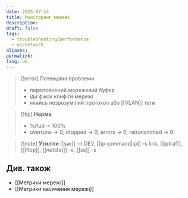 ```yaml
---
date: 2025-07-14
title: Моніторинг мережі
description: 
draft: false
tags:
  - troubleshooting/performance
  - os/network
aliases: 
permalink: 
lang: uk
---
```


> [!error] Потенційні проблеми
> - переповнений мережевий буфер
> - іди фікси конфіги мережі
> - якийсь незрозумілий протокол або [[VLAN]] теги



> [!tip] **Норма**
> - %ifutil < 100%
> - overruns → 0, dropped → 0, errors → 0, retransmitted → 0


> [!note] **Утиліти**
> [[sar]] -n DEV, [[ip command|ip]] -s link, [[iptraf]], [[iftop]], [[netstat]] -s, [[ss]] -s

## Див. також

- [[Метрики мережі]]
- [[Метрики насичення мережі]]